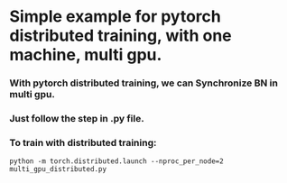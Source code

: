 # Simple example for pytorch distributed training, with one machine, multi gpu.

### With pytorch distributed training, we can Synchronize BN in multi gpu.

### Just follow the step in .py file.

### To train with distributed training:

```
python -m torch.distributed.launch --nproc_per_node=2 multi_gpu_distributed.py
```



